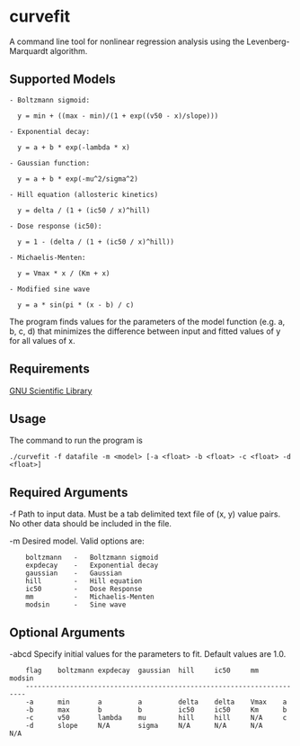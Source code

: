 # curvefit
A command line tool for nonlinear regression analysis using the
Levenberg-Marquardt algorithm.

## Supported Models
    - Boltzmann sigmoid:

      y = min + ((max - min)/(1 + exp((v50 - x)/slope)))

    - Exponential decay:

      y = a + b * exp(-lambda * x)

    - Gaussian function:

      y = a + b * exp(-mu^2/sigma^2)

    - Hill equation (allosteric kinetics)

      y = delta / (1 + (ic50 / x)^hill)

    - Dose response (ic50):

      y = 1 - (delta / (1 + (ic50 / x)^hill))

    - Michaelis-Menten:

      y = Vmax * x / (Km + x)

    - Modified sine wave

      y = a * sin(pi * (x - b) / c)

The program finds values for the parameters of the model function
(e.g. a, b, c, d) that minimizes the difference between input and 
fitted values of y for all values of x.

## Requirements
[GNU Scientific Library](http://www.gnu.org/software/gsl/)


## Usage
The command to run the program is

`./curvefit -f datafile -m <model> [-a <float> -b <float> -c <float> -d <float>]`

## Required Arguments
-f      Path to input data. Must be a tab delimited text file of (x, y) value 
        pairs. No other data should be included in the file.

-m      Desired model. Valid options are: 

        boltzmann   -   Boltzmann sigmoid
        expdecay    -   Exponential decay
        gaussian    -   Gaussian
        hill        -   Hill equation
        ic50        -   Dose Response
        mm          -   Michaelis-Menten
        modsin      -   Sine wave

## Optional Arguments
-abcd   Specify initial values for the parameters to fit. Default values are
        1.0.

        flag    boltzmann expdecay  gaussian  hill     ic50     mm      modsin
        ----------------------------------------------------------------------
        -a      min       a         a         delta    delta    Vmax    a
        -b      max       b         b         ic50     ic50     Km      b
        -c      v50       lambda    mu        hill     hill     N/A     c
        -d      slope     N/A       sigma     N/A      N/A      N/A     N/A
